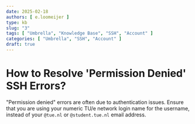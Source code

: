 ```yaml
---
date: 2025-02-18
authors: [ e.loomeijer ]
type: kb
slug: "3"
tags: [ "Umbrella", "Knowledge Base", "SSH", "Account" ]
categories: [ "Umbrella", "SSH", "Account" ]
draft: true
---
```


# How to Resolve 'Permission Denied' SSH Errors?

"Permission denied" errors are often due to authentication issues. Ensure that you are using your numeric TU/e network 
login name for the username, instead of your `@tue.nl` or `@student.tue.nl` email address.
